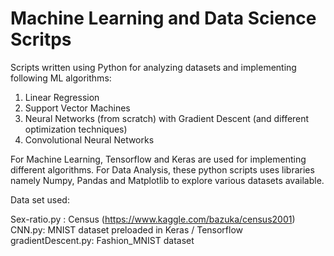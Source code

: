 # Machine Learning and Data Science Scritps

Scripts written using Python for analyzing datasets and implementing following ML algorithms:

1) Linear Regression
2) Support Vector Machines
3) Neural Networks (from scratch) with Gradient Descent (and different optimization techniques)
4) Convolutional Neural Networks

For Machine Learning, Tensorflow and Keras are used for implementing different algorithms.
For Data Analysis, these python scripts uses libraries namely Numpy, Pandas and Matplotlib to explore various datasets available.

Data set used: 

Sex-ratio.py : Census (https://www.kaggle.com/bazuka/census2001)
CNN.py: MNIST dataset preloaded in Keras / Tensorflow
gradientDescent.py: Fashion_MNIST dataset
